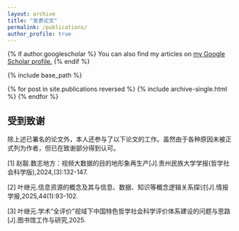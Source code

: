 ```yaml
---
layout: archive
title: "发表论文"
permalink: /publications/
author_profile: true
---
```


{% if author.googlescholar %}
  You can also find my articles on <u><a href="{{author.googlescholar}}">my Google Scholar profile</a>.</u>
{% endif %}

{% include base_path %}

{% for post in site.publications reversed %}
  {% include archive-single.html %}
{% endfor %}


## 受到致谢

除上述已署名的论文外，本人还参与了以下论文的工作。虽然由于各种原因未被正式列为作者，但已在致谢部分得到认可。

[1] 赵靓.数志地方：视频大数据的目的地形象再生产[J].贵州民族大学学报(哲学社会科学版),2024,(3):132-147.

[2] 叶继元.信息资源的概念及其与信息、数据、知识等概念逻辑关系探讨[J].情报学报,2025,44(1):93-102.

[3] 叶继元.学术“全评价”视域下中国特色哲学社会科学评价体系建设的问题与思路[J].图书馆工作与研究,2025.